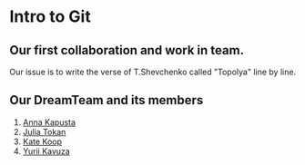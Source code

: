 # Intro to Git

## Our first collaboration and work in team.

Our issue is to write the verse of T.Shevchenko called "Topolya" line by line.

## Our DreamTeam and its members

1. [Anna Kapusta](https://github.com/AnnaKapusta)
2. [Julia Tokan](https://github.com/JuliaTokan)
3. [Kate Koop](https://github.com/katerynakoop)
4. [Yurii Kavuza](https://github.com/Yurii-Kavuza)
